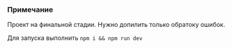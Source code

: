 ### Примечание

Проект на финальной стадии. Нужно допилить только обратоку ошибок. 

Для запуска выполнить ```npm i && npm run dev```
